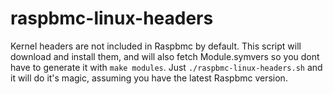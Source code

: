 raspbmc-linux-headers
=====================

Kernel headers are not included in Raspbmc by default. This script will download and install them, and will also fetch Module.symvers so you dont have to generate it with `make modules`. Just `./raspbmc-linux-headers.sh` and it will do it's magic, assuming you have the latest Raspbmc version.
